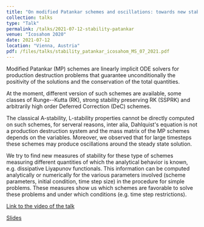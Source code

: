 ```yaml
---
title: "On modified Patankar schemes and oscillations: towards new stability definitions"
collection: talks
type: "Talk"
permalink: /talks/2021-07-12-stability-patankar
venue: "Icosahom 2020"
date: 2021-07-12
location: "Vienna, Austria"
pdf: /files/talks/stability_patankar_icosahom_MS_07_2021.pdf
---
```


Modified Patankar (MP) schemes are linearly implicit ODE solvers for production destruction problems that guarantee unconditionally the positivity of the solutions and the conservation of the total quantities.

At the moment, different version of such schemes are available, some classes of Runge--Kutta (RK), strong stability preserving RK (SSPRK) and arbitrarily high order Deferred Correction (DeC) schemes.

The classical A-stability, L-stability properties cannot be directly computed on such schemes, for serveral reasons, inter alia, Dahlquist's equation is not a production destruction system and the mass matrix of the MP schemes depends on the variables. Moreover, we observed that for large timesteps these schemes may produce oscillations around the steady state solution.

We try to find new measures of stability for these type of schemes measuring different quantities of which the analytical behavior is known, e.g. dissipative Liyapunov functionals. This information can be computed analytically or numerically for the various parameters involved (scheme parameters, initial condition, time step size) in the procedure for simple problems. These measures show us which schemes are favorable to solve these problems and under which conditions (e.g. time step restrictions).

[Link to the video of the talk](https://drive.math.uzh.ch/index.php/s/cagMCJTBs3sBy6Z)

[Slides](/files/talks/stability_patankar_icosahom_MS_07_2021.pdf)
